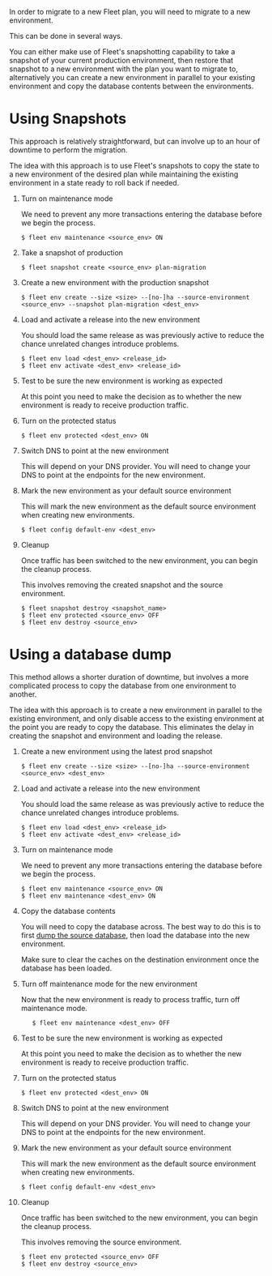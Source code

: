 In order to migrate to a new Fleet plan, you will need to migrate to a new environment.

This can be done in several ways.

You can either make use of Fleet's snapshotting capability to take a snapshot of your current production environment, then restore that snapshot to a new environment with the plan you want to migrate to, alternatively you can create a new environment in parallel to your existing environment and copy the database contents between the environments.

# Using Snapshots

This approach is relatively straightforward, but can involve up to an hour of downtime to perform the migration.

The idea with this approach is to use Fleet's snapshots to copy the state to a new environment of the desired plan
while maintaining the existing environment in a state ready to roll back if needed.

1. Turn on maintenance mode

      We need to prevent any more transactions entering the database before we begin the process.

      ```
      $ fleet env maintenance <source_env> ON
      ```

1. Take a snapshot of production

      ```
      $ fleet snapshot create <source_env> plan-migration
      ```

1. Create a new environment with the production snapshot

      ```
      $ fleet env create --size <size> --[no-]ha --source-environment <source_env> --snapshot plan-migration <dest_env>
      ```

1. Load and activate a release into the new environment

      You should load the same release as was previously active to reduce the chance unrelated changes
      introduce problems.

      ```
      $ fleet env load <dest_env> <release_id>
      $ fleet env activate <dest_env> <release_id>
      ```

1. Test to be sure the new environment is working as expected

      At this point you need to make the decision as to whether the new environment is ready to
      receive production traffic.

1. Turn on the protected status

      ```
      $ fleet env protected <dest_env> ON
      ```

1. Switch DNS to point at the new environment

      This will depend on your DNS provider. You will need to change your DNS to point at the endpoints for the new environment.

1. Mark the new environment as your default source environment

      This will mark the new environment as the default source environment when creating new environments.

      ```
      $ fleet config default-env <dest_env>
      ```

1. Cleanup

      Once traffic has been switched to the new environment, you can begin the cleanup process.

      This involves removing the created snapshot and the source environment.

      ```
      $ fleet snapshot destroy <snapshot_name>
      $ fleet env protected <source_env> OFF
      $ fleet env destroy <source_env>
      ```

# Using a database dump

This method allows a shorter duration of downtime, but involves a more complicated process to copy the database from one environment to another.

The idea with this approach is to create a new environment in parallel to the existing environment, and only disable access to the existing environment at the point you are ready to copy the database. This eliminates the delay in creating the snapshot and environment and loading the release.

1. Create a new environment using the latest prod snapshot

      ```
      $ fleet env create --size <size> --[no-]ha --source-environment <source_env> <dest_env>
      ```

1. Load and activate a release into the new environment

      You should load the same release as was previously active to reduce the chance unrelated changes
      introduce problems.

      ```
      $ fleet env load <dest_env> <release_id>
      $ fleet env activate <dest_env> <release_id>
      ```

1. Turn on maintenance mode

      We need to prevent any more transactions entering the database before we begin the process.

      ```
      $ fleet env maintenance <source_env> ON
      $ fleet env maintenance <dest_env> ON
      ```

1. Copy the database contents

      You will need to copy the database across. The best way to do this is to first
      [dump the source database](/how-to/manage-databases/#dumping-a-database), then
      load the database into the new environment.

      Make sure to clear the caches on the destination environment once the database has been loaded.

1. Turn off maintenance mode for the new environment

      Now that the new environment is ready to process traffic, turn off maintenance mode.

      ```
         $ fleet env maintenance <dest_env> OFF
      ```

1. Test to be sure the new environment is working as expected

      At this point you need to make the decision as to whether the new environment is ready to
      receive production traffic.

1. Turn on the protected status

      ```
      $ fleet env protected <dest_env> ON
      ```

1. Switch DNS to point at the new environment

      This will depend on your DNS provider. You will need to change your DNS to point at the endpoints for the new environment.

1. Mark the new environment as your default source environment

      This will mark the new environment as the default source environment when creating new environments.

      ```
      $ fleet config default-env <dest_env>
      ```

1. Cleanup

      Once traffic has been switched to the new environment, you can begin the cleanup process.

      This involves removing the source environment.

      ```
      $ fleet env protected <source_env> OFF
      $ fleet env destroy <source_env>
      ```
